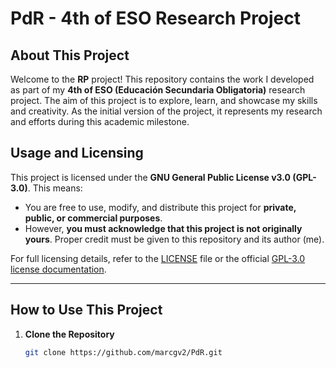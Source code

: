 # PdR - 4th of ESO Research Project

## About This Project

Welcome to the **RP** project! This repository contains the work I developed as part of my **4th of ESO (Educación Secundaria Obligatoria)** research project. The aim of this project is to explore, learn, and showcase my skills and creativity. As the initial version of the project, it represents my research and efforts during this academic milestone.

## Usage and Licensing

This project is licensed under the **GNU General Public License v3.0 (GPL-3.0)**. This means:

- You are free to use, modify, and distribute this project for **private, public, or commercial purposes**.
- However, **you must acknowledge that this project is not originally yours**. Proper credit must be given to this repository and its author (me).

For full licensing details, refer to the [LICENSE](https://www.gnu.org/licenses/gpl-3.0.en.html) file or the official [GPL-3.0 license documentation](https://www.gnu.org/licenses/gpl-3.0.en.html).

---

## How to Use This Project

1. **Clone the Repository**
   ```bash
   git clone https://github.com/marcgv2/PdR.git
